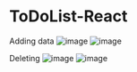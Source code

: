 # ToDoList-React
Adding data
![image](https://user-images.githubusercontent.com/89327185/219615749-163790bf-e3cd-4a99-b11e-ff6fa8a30d7f.png)
![image](https://user-images.githubusercontent.com/89327185/219615829-b28621b2-3f67-49b0-9e32-7e3b27d9f1c4.png)

Deleting
![image](https://user-images.githubusercontent.com/89327185/219616034-40d3c2b8-5bc0-421e-ade7-b5cd973c7169.png)
![image](https://user-images.githubusercontent.com/89327185/219616088-9fbdb22d-ca42-416d-b853-54e771efbf6d.png)
